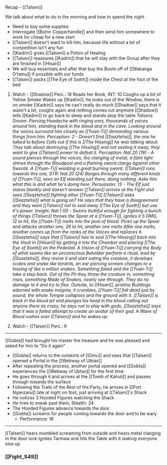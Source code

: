 Recap - [[Talsen]]

We talk about what to do in the morning and how to spend the night
- Need to buy some supplies
- Interrogate [[Bolnir Copperhandle]] and then send him somewhere to work for cheap for a new start
- [[Talsen]] doesn't want to kill him, because life without a bit of competition isn't any fun
- [[Kadrin]] gives [[Talsen]] a Potion of Healing
- [[Talsen]] reassures [[Kadrin]] that he will stay with the Group after they are finished in [[Hisari]]
- We will buy essentials and after that buy the Boots off of [[Wakanga O’tamu]] if possible with our funds
- [[Talsen]] packs [[The Eye of Sseth]] inside the Chest at the foot of the bed

1. Watch - [[Shadow]]
Perc.: 18
Reads her Book, INT: 10
Coughs up a bit of Yellow Smoke
Wakes up [[Kadrin]], he looks out of the Window, there is no smoke
[[Kadrin]] says he can't really do much
[[Shadow]] says that it wasn't a lot, coughs again and nothing comes out anymore
[[Shadow]] tells [[Kadrin]] to go back to sleep and stands atop the table
_Talsens Dream:
Piercing Headache with ringing ears, thousands of voices around him, standing back in the blood and in the cave.
Looking around the voices surround him closely as [[Yuan-Ti]] demanding various things from him.
Perception: 2 - Doesn't find [[Ssaztehsi]], the one he talked to before
Calls out if this is [[The Hissing]] he was talking about.
They talk about destroying [[The Hissing]] and not sealing it away, they want to give [[Talsen]] power to defeat it.
Perception: Nat.20 (19) - A sound pierces through the voices, the clanging of metal, a faint light shines through the Bloodpool and a flaming sword clangs against other Swords. A [[Yuan-Ti]] wielding a great burning sword.
[[Talsen]] runs towards this one, STR: Nat.20 (24)
Barges through many different kinds of [[Yuan-Ti]], sees an Elf standing just there, doing nothing. Asks him what this is and what he's doing here.
Persuasion: 13 - The Elf just stares blankly and doesn't answer
[[Talsen]] arrives at the Fight and sees [[Ssaztehsi]] fighting other [[Yuan-Ti]]
[[Talsen]] asks [[Ssaztehsi]] what is going on?
He says that they have a disagreement and they want [[Talsen]] not to seal away [[The Eye of Sseth]] but use it's power.
Insight: Nat.1 (0) - Seems truthful enough for fighting a bunch of things
[[Talsen]] throws the Spear at a [[Yuan-Ti]], ignites it 5 DMG, 12 to hit, the [[Yuan-Ti]] melts into the pool of blood.
Picks up the Spear and attacks another one, 26 to hit, another one melts
After one melts, another comes up from the ranks of the Voices and replaces it.
[[Ssaztehsi]] says that [[Talsen]] has to seal [[The Hissing]] back into the Vault in [[Hisari]] by getting it into the Chamber and placing [[The Eye of Sseth]] on the Pedestal.
A Vision of [[Yuan-Ti]] carrying the Body of what seems like an unconscious Beholder perform a ritual, lead by [[Ssaztehsi]], they revive it and start eating the creature, it develops scales and snake like tendrils, an ear piercing scream changes to a hissing of like a million snakes. Something failed and the [[Yuan-Ti]] take a step back. Out of the Pit they threw the creature in, something rises, something Made of Snakes, nearly see-through. They do no damage to it and try to flee. Outside, to [[Hisari]], pristine Buildings adorned with snake insignia, it crumbles, [[Yuan-Ti]] fall dead just by sound, the whole Temple collapses and the ground with it.
[[Talsen]] is back in the blood pit and plunges his head in the blood calling out anyone there as crazy, he says not to play with gods, [[Ssaztehsi]] says that it was a failed attempt to create an avatar of their god.
A Wave of Blood rushes over [[Talsen]] and he wakes up._

1. Watch - [[Talsen]]
Perc.:  9

---
[[Gobta]] had brought his master the treasure and he was pleased and asked for him to "Do it again"
- [[Gobta]] returns to the outskirts of [[Omu]] and sees that [[Talsen]] opened a Portal in the [[Webway of Ubtao]]
- After repeating the process, another portal opened and [[Gobta]] experiences the [[Webway of Ubtao]] for the first time
- He goes through it and arrives at the [[Tomb of Kahuli]] and passes through towards the surface
- Following the Trails of the Rest of the Party, he arrives in [[Port Nyanzaru]] late at night on foot, just arriving at [[Talsen]]'s Shack
- He notices 3 Hooded Figures watching the Shack
- He tries to sneak past them, Stealth: 24
- The Hooded Figures advance towards the door
- [[Gobta]] screams for people coming towards the door and to be wary
	- Performance: 16

---
[[Talsen]] hears mumbled screaming from outside and hears metal clanging in the door lock
Ignites Tarmaw and hits the Table with it waking everyone else up

### [[Fight_S49]]